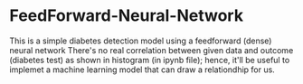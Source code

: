# FeedForward-Neural-Network
This is a simple diabetes detection model using a feedforward (dense) neural network
There's no real correlation between given data and outcome (diabetes test) as shown in histogram (in ipynb file); hence, it'll be useful to implemet a machine learning model that can draw a relationdhip for us.
